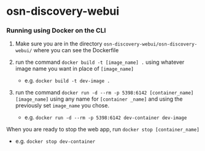 # osn-discovery-webui

### Running using Docker on the CLI

1. Make sure you are in the directory `osn-discovery-webui/osn-discovery-webui/` where you can see the Dockerfile

2. run the command `docker build -t [image_name] .` using whatever image name you want in place of `[image_name]`
    - e.g. `docker build -t dev-image .`

3. run the command `docker run -d --rm -p 5398:6142 [container_name] [image_name]` using any name for `[container _name]` and using the previously set `image_name` you chose.
    - e.g. `docker run -d --rm -p 5398:6142 dev-container dev-image`

When you are ready to stop the web app, run `docker stop [container_name]`
- e.g. `docker stop dev-container`
